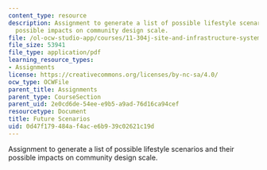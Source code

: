```yaml
---
content_type: resource
description: Assignment to generate a list of possible lifestyle scenarios and their
  possible impacts on community design scale.
file: /ol-ocw-studio-app/courses/11-304j-site-and-infrastructure-systems-planning-spring-2009/0d47f179484af4ace6b939c02621c19d_MIT11_304js09_assn01.pdf
file_size: 53941
file_type: application/pdf
learning_resource_types:
- Assignments
license: https://creativecommons.org/licenses/by-nc-sa/4.0/
ocw_type: OCWFile
parent_title: Assignments
parent_type: CourseSection
parent_uid: 2e0cd6de-54ee-e9b5-a9ad-76d16ca94cef
resourcetype: Document
title: Future Scenarios
uid: 0d47f179-484a-f4ac-e6b9-39c02621c19d
---
```

Assignment to generate a list of possible lifestyle scenarios and their possible impacts on community design scale.